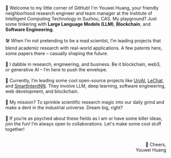 🌟 Welcome to my little corner of GitHub! I'm Youwei Huang, your friendly neighborhood research engineer and team manager at the Institute of Intelligent Computing Technology in Suzhou, CAS. My playground? Just some tinkering with <b>Large Language Models (LLM)</b>, <b>Blockchain</b>, and <b>Software Engineering</b>.
<br><br>
🛠️ When I’m not pretending to be a mad scientist, I’m leading projects that blend academic research with real-world applications. A few patents here, some papers there – casually shaping the future.
<br><br>
🔬 I dabble in research, engineering, and business. Be it blockchain, web3, or generative AI – I’m here to push the envelope.
<br><br>
💼 Currently, I’m leading some cool open-source projects like [UniAI](https://github.com/orgs/uniai-lab/repositories), [LeChat](https://lechat.cas-ll.cn), and [SmartIntentNN](https://github.com/web3se-lab/web3-sekit). They involve LLM, deep learning, software engineering, web development, and blockchain.
<br><br>
🚀 My mission? To sprinkle scientific research magic into our daily grind and make a dent in the industrial universe. Dream big, right?
<br><br>
🤝 If you’re as psyched about these fields as I am or have some killer ideas, join the fun! I’m always open to collaborations. Let's make some cool stuff together!
<br><br>

<p align="right">
🍻 Cheers,</br>Youwei Huang
</p>
